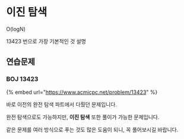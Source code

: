 # 이진 탐색

O(logN)

13423 번으로 가장 기본적인 것 설명



## 연습문제

### BOJ 13423

{% embed url="https://www.acmicpc.net/problem/13423" %}

바로 이전의 완전 탐색 파트에서 다뤘던 문제입니다.

완전 탐색으로도 가능하지만, **이진 탐색** 또한 풀이가 가능한 문제입니다.

같은 문제를 여러 방식으로 푸는 것도 많은 도움이 되니, 꼭 풀어보시길 바랍니다.













